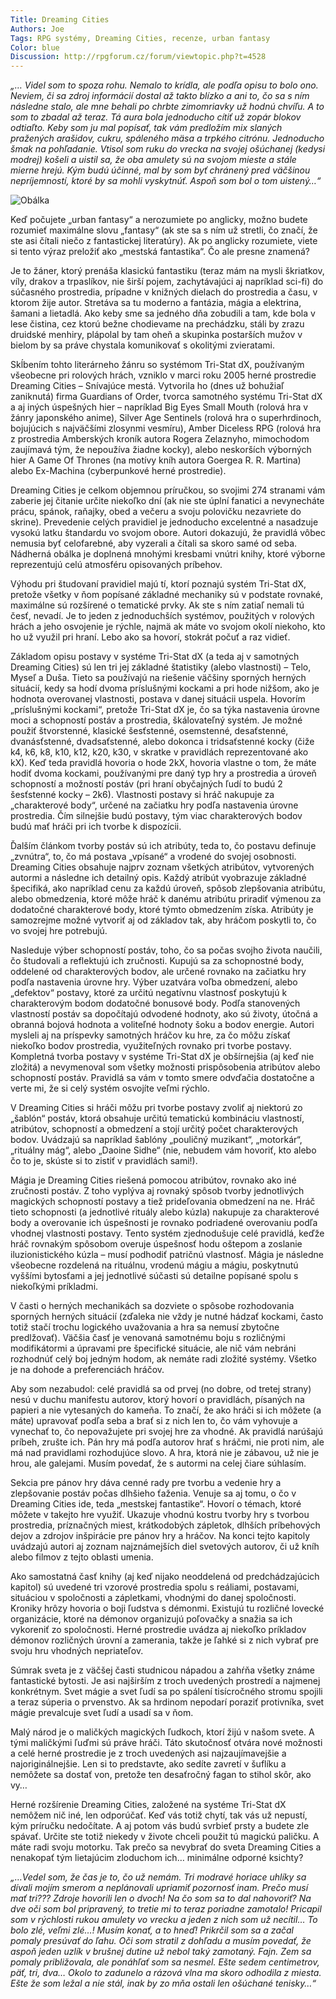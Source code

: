 ```yaml
--- 
Title: Dreaming Cities
Authors: Joe
Tags: RPG systémy, Dreaming Cities, recenze, urban fantasy
Color: blue
Discussion: http://rpgforum.cz/forum/viewtopic.php?t=4528
--- 
```


_„… Videl som to spoza rohu. Nemalo to krídla, ale podľa opisu to bolo ono. Neviem, či sa zdroj informácií dostal až takto blízko a ani to, čo sa s ním následne stalo, ale mne behali po chrbte zimomriavky už hodnú chvíľu. A to som to zbadal až teraz. Tá aura bola jednoducho cítiť už zopár blokov odtiaľto. Keby som ju mal popísať, tak vám predložím mix slaných pražených arašidov, cukru, spáleného mäsa a trpkého citrónu. Jednoducho šmak na pohľadanie. Vtisol som ruku do vrecka na svojej ošúchanej (kedysi modrej) košeli a uistil sa, že oba amulety sú na svojom mieste a stále mierne hrejú. Kým budú účinné, mal by som byť chránený pred väčšinou nepríjemností, ktoré by sa mohli vyskytnúť. Aspoň som bol o tom uistený…“_

![Obálka](http://www.rpgforum.cz/files/Dreaming_Cities_sm.jpg)

Keď počujete „urban fantasy“ a nerozumiete po anglicky, možno budete rozumieť maximálne slovu „fantasy“ (ak ste sa s ním už stretli, čo značí, že ste asi čítali niečo z fantastickej literatúry). Ak po anglicky rozumiete, viete si tento výraz preložiť ako „mestská fantastika“. Čo ale presne znamená?

Je to žáner, ktorý prenáša klasickú fantastiku (teraz mám na mysli škriatkov, víly, drakov a trpaslíkov, nie širší pojem, zachytávajúci aj napríklad sci-fi) do súčasného prostredia, prípadne v knižných dielach do prostredia a času, v ktorom žije autor. Stretáva sa tu moderno a fantázia, mágia a elektrina, šamani a lietadlá. Ako keby sme sa jedného dňa zobudili a tam, kde bola v lese čistina, cez ktorú bežne chodievame na prechádzku, stáli by zrazu druidské menhiry, plápolal by tam oheň a skupinka postarších mužov v bielom by sa práve chystala komunikovať s okolitými zvieratami.

Skĺbením tohto literárneho žánru so systémom Tri-Stat dX, používaným všeobecne pri rolových hrách, vzniklo v marci roku 2005 herné prostredie Dreaming Cities – Snívajúce mestá. Vytvorila ho (dnes už bohužiaľ zaniknutá) firma Guardians of Order, tvorca samotného systému Tri-Stat dX a aj iných úspešných hier – napríklad Big Eyes Small Mouth (rolová hra v žánry japonského anime), Silver Age Sentinels (rolová hra o superhrdinoch, bojujúcich s najväčšími zlosynmi vesmíru), Amber Diceless RPG (rolová hra z prostredia Amberských kroník autora Rogera Zelaznyho, mimochodom zaujímavá tým, že nepoužíva žiadne kocky), alebo neskorších výborných hier A Game Of Thrones (na motívy kníh autora Goergea R. R. Martina) alebo Ex-Machina (cyberpunkové herné prostredie).

Dreaming Cities je celkom objemnou príručkou, so svojimi 274 stranami vám zaberie jej čitanie určite niekoľko dní (ak nie ste úplní fanatici a nevynecháte prácu, spánok, raňajky, obed a večeru a svoju polovičku nezavriete do skrine). Prevedenie celých pravidiel je jednoducho excelentné a nasadzuje vysokú latku štandardu vo svojom obore. Autori dokazujú, že pravidlá vôbec nemusia byť celofarebné, aby vyzerali a čítali sa skoro samé od seba. Nádherná obálka je doplnená mnohými kresbami vnútri knihy, ktoré výborne reprezentujú celú atmosféru opisovaných príbehov.

Výhodu pri študovaní pravidiel majú tí, ktorí poznajú systém Tri-Stat dX, pretože všetky v ňom popísané základné mechaniky sú v podstate rovnaké, maximálne sú rozšírené o tematické prvky. Ak ste s ním zatiaľ nemali tú česť, nevadí. Je to jeden z jednoduchších systémov, použitých v rolových hrách a jeho osvojenie je rýchle, najmä ak máte vo svojom okolí niekoho, kto ho už využil pri hraní. Lebo ako sa hovorí, stokrát počuť a raz vidieť.

Základom opisu postavy v systéme Tri-Stat dX (a teda aj v samotných Dreaming Cities) sú len tri jej základné štatistiky (alebo vlastnosti) – Telo, Myseľ a Duša. Tieto sa používajú na riešenie väčšiny sporných herných situácií, kedy sa hodí dvoma príslušnými kockami a pri hode nižšom, ako je hodnota overovanej vlastnosti, postava v danej situácii uspela. Hovorím „príslušnými kockami“, pretože Tri-Stat dX je, čo sa týka nastavenia úrovne moci a schopností postáv a prostredia, škálovateľný systém. Je možné použiť štvorstenné, klasické šesťstenné, osemstenné, desaťstenné, dvanásťstenné, dvadsaťstenné, alebo dokonca i tridsaťstenné kocky (čiže k4, k6, k8, k10, k12, k20, k30, v skratke v pravidlách reprezentované ako kX). Keď teda pravidlá hovoria o hode 2kX, hovoria vlastne o tom, že máte hodiť dvoma kockami, používanými pre daný typ hry a prostredia a úroveň schopností a možností postáv (pri hraní obyčajných ľudí to budú 2 šesťstenné kocky – 2k6). Vlastnosti postavy si hráč nakupuje za „charakterové body“, určené na začiatku hry podľa nastavenia úrovne prostredia. Čím silnejšie budú postavy, tým viac charakterových bodov budú mať hráči pri ich tvorbe k dispozícii.

Ďalším článkom tvorby postáv sú ich atribúty, teda to, čo postavu definuje „zvnútra“, to, čo má postava „vpísané“ a vrodené do svojej osobnosti. Dreaming Cities obsahuje najprv zoznam všetkých atribútov, vytvorených autormi a následne ich detailný opis. Každý atribút vyobrazuje základné špecifiká, ako napríklad cenu za každú úroveň, spôsob zlepšovania atribútu, alebo obmedzenia, ktoré môže hráč k danému atribútu priradiť výmenou za dodatočné charakterové body, ktoré týmto obmedzením získa. Atribúty je samozrejme možné vytvoriť aj od základov tak, aby hráčom poskytli to, čo vo svojej hre potrebujú.

Nasleduje výber schopností postáv, toho, čo sa počas svojho života naučili, čo študovali a reflektujú ich zručnosti. Kupujú sa za schopnostné body, oddelené od charakterových bodov, ale určené rovnako na začiatku hry podľa nastavenia úrovne hry. Výber uzatvára voľba obmedzení, alebo „defektov“ postavy, ktoré za určitú negatívnu vlastnosť poskytujú k charakterovým bodom dodatočné bonusové body. Podľa stanovených vlastností postáv sa dopočítajú odvodené hodnoty, ako sú životy, útočná a obranná bojová hodnota a voliteľné hodnoty šoku a bodov energie. Autori mysleli aj na príspevky samotných hráčov ku hre, za čo môžu získať niekoľko bodov prostredia, využiteľných rovnako pri tvorbe postavy. Kompletná tvorba postavy v systéme Tri-Stat dX je obšírnejšia (aj keď nie zložitá) a nevymenoval som všetky možnosti prispôsobenia atribútov alebo schopností postáv. Pravidlá sa vám v tomto smere odvďačia dostatočne a verte mi, že si celý systém osvojíte veľmi rýchlo.

V Dreaming Cities si hráči môžu pri tvorbe postavy zvoliť aj niektorú zo „šablón“ postáv, ktorá obsahuje určitú tematickú kombináciu vlastností, atribútov, schopností a obmedzení a stojí určitý počet charakterových bodov. Uvádzajú sa napríklad šablóny „pouličný muzikant“, „motorkár“, „rituálny mág“, alebo „Daoine Sidhe“ (nie, nebudem vám hovoriť, kto alebo čo to je, skúste si to zistiť v pravidlách sami!).

Mágia je Dreaming Cities riešená pomocou atribútov, rovnako ako iné zručnosti postáv. Z toho vyplýva aj rovnaký spôsob tvorby jednotlivých magických schopností postavy a tiež prideľovania obmedzení na ne. Hráč tieto schopnosti (a jednotlivé rituály alebo kúzla) nakupuje za charakterové body a overovanie ich úspešnosti je rovnako podriadené overovaniu podľa vhodnej vlastnosti postavy. Tento systém zjednodušuje celé pravidlá, keďže hráč rovnakým spôsobom overuje úspešnosť hodu oštepom a zoslanie iluzionistického kúzla – musí podhodiť patričnú vlastnosť. Mágia je následne všeobecne rozdelená na rituálnu, vrodenú mágiu a mágiu, poskytnutú vyššími bytosťami a jej jednotlivé súčasti sú detailne popísané spolu s niekoľkými príkladmi.

V časti o herných mechanikách sa dozviete o spôsobe rozhodovania sporných herných situácií (zďaleka nie vždy je nutné hádzať kockami, často totiž stačí trochu logického uvažovania a hra sa nemusí zbytočne predlžovať). Väčšia časť je venovaná samotnému boju s rozličnými modifikátormi a úpravami pre špecifické situácie, ale nič vám nebráni rozhodnúť celý boj jedným hodom, ak nemáte radi zložité systémy. Všetko je na dohode a preferenciách hráčov.

Aby som nezabudol: celé pravidlá sa od prvej (no dobre, od tretej strany) nesú v duchu manifestu autorov, ktorý hovorí o pravidlách, písaných na papieri a nie vytesaných do kameňa. To značí, že ako hráči si ich môžete (a máte) upravovať podľa seba a brať si z nich len to, čo vám vyhovuje a vynechať to, čo nepovažujete pri svojej hre za vhodné. Ak pravidlá narúšajú príbeh, zrušte ich. Pán hry má podľa autorov hrať s hráčmi, nie proti nim, ale má nad pravidlami rozhodujúce slovo. A hra, ktorá nie je zábavou, už nie je hrou, ale galejami. Musím povedať, že s autormi na celej čiare súhlasím.

Sekcia pre pánov hry dáva cenné rady pre tvorbu a vedenie hry a zlepšovanie postáv počas dlhšieho ťaženia. Venuje sa aj tomu, o čo v Dreaming Cities ide, teda „mestskej fantastike“. Hovorí o témach, ktoré môžete v takejto hre využiť. Ukazuje vhodnú kostru tvorby hry s tvorbou prostredia, príznačných miest, krátkodobých zápletok, dlhších príbehových dejov a zdrojov inšpirácie pre pánov hry a hráčov. Na konci tejto kapitoly uvádzajú autori aj zoznam najznámejších diel svetových autorov, či už kníh alebo filmov z tejto oblasti umenia.

Ako samostatná časť knihy (aj keď nijako neoddelená od predchádzajúcich kapitol) sú uvedené tri vzorové prostredia spolu s reáliami, postavami, situáciou v spoločnosti a zápletkami, vhodnými do danej spoločnosti. Kroniky hrôzy hovoria o boji ľudstva s démonmi. Existujú tu rozličné lovecké organizácie, ktoré na démonov organizujú poľovačky a snažia sa ich vykoreniť zo spoločnosti. Herné prostredie uvádza aj niekoľko príkladov démonov rozličných úrovní a zamerania, takže je ľahké si z nich vybrať pre svoju hru vhodných nepriateľov.

Súmrak sveta je z väčšej časti studnicou nápadou a zahŕňa všetky známe fantastické bytosti. Je asi najširším z troch uvedených prostredí a najmenej konkrétnym. Svet mágie a svet ľudí sa po spálení tisícročného stromu spojili a teraz súperia o prvenstvo. Ak sa hrdinom nepodarí poraziť protivníka, svet mágie prevalcuje svet ľudí a usadí sa v ňom.

Malý národ je o maličkých magických ľudkoch, ktorí žijú v našom svete. A tými maličkými ľuďmi sú práve hráči. Táto skutočnosť otvára nové možnosti a celé herné prostredie je z troch uvedených asi najzaujímavejšie a najoriginálnejšie. Len si to predstavte, ako sedíte zavretí v šuflíku a nemôžete sa dostať von, pretože ten desaťročný fagan to stihol skôr, ako vy…

Herné rozšírenie Dreaming Cities, založené na systéme Tri-Stat dX nemôžem nič iné, len odporúčať. Keď vás totiž chytí, tak vás už nepustí, kým príručku nedočítate. A aj potom vás budú svrbieť prsty a budete zle spávať. Určite ste totiž niekedy v živote chceli použit tú magickú paličku. A máte radi svoju motorku. Tak prečo sa nevybrať do sveta Dreaming Cities a nenakopať tým lietajúcim zloduchom ich… minimálne odporné ksichty?

_„…Vedel som, že čas je to, čo už nemám. Tri modravé horiace uhlíky sa dívali mojím smerom a neplánovali upriamiť pozornosť inam. Prečo musí mať tri??? Zdroje hovorili len o dvoch! Na čo som sa to dal nahovoriť? Na dve oči som bol pripravený, to tretie mi to teraz poriadne zamotalo! Pricapil som v rýchlosti rukou amulety vo vrecku a jeden z nich som už necítil… To bolo zlé, veľmi zlé…! Musím konať, a to hneď! Prikrčil som sa a začal pomaly presúvať do ľahu. Oči som stratil z dohľadu a musím povedať, že aspoň jeden uzlík v brušnej dutine už nebol taký zamotaný. Fajn. Zem sa pomaly približovala, ale ponáhľať som sa nesmel. Ešte sedem centimetrov, päť, tri, dva… Okolo to zadunelo a rázová vlna ma skoro odhodila z miesta. Ešte že som ležal a nie stál, inak by zo mňa ostali len ošúchané tenisky…“_